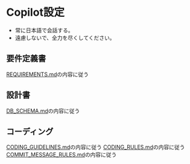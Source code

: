 # Copilot設定

- 常に日本語で会話する。
- 遠慮しないで、全力を尽くしてください。

## 要件定義書

[REQUIREMENTS.md](../docs/REQUIREMENTS.md)の内容に従う

## 設計書

[DB_SCHEMA.md](../docs/DB_SCHEMA.md)の内容に従う

## コーディング

[CODING_GUIDELINES.md](../docs/CODING_GUIDELINES.md)の内容に従う
[CODING_RULES.md](../docs/CODING_RULES.md)の内容に従う
[COMMIT_MESSAGE_RULES.md](../docs/COMMIT_MESSAGE_RULES.md)の内容に従う
